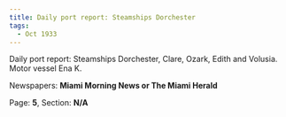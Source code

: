 ```yaml
---  
title: Daily port report: Steamships Dorchester  
tags:  
  - Oct 1933  
---  
```

  
Daily port report: Steamships Dorchester, Clare, Ozark, Edith and Volusia. Motor vessel Ena K.  
  
Newspapers: **Miami Morning News or The Miami Herald**  
  
Page: **5**, Section: **N/A** 
